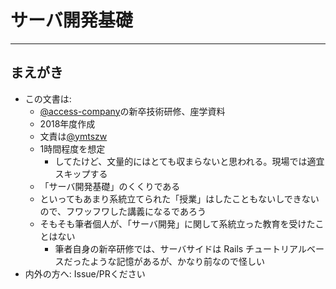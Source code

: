 # サーバ開発基礎

---

## まえがき

- この文書は:
    - [@access-company]の新卒技術研修、座学資料
    - 2018年度作成
    - 文責は[@ymtszw]
    - 1時間程度を想定
        - してたけど、文量的にはとても収まらないと思われる。現場では適宜スキップする
    - 「サーバ開発基礎」のくくりである
    - といってもあまり系統立てられた「授業」はしたこともないしできないので、フワッフワした講義になるであろう
    - そもそも筆者個人が、「サーバ開発」に関して系統立った教育を受けたことはない
        - 筆者自身の新卒研修では、サーバサイドは Rails チュートリアルベースだったような記憶があるが、かなり前なので怪しい
- 内外の方へ: Issue/PRください

[@access-company]: https://github.com/access-company
[@ymtszw]: https://github.com/ymtszw
